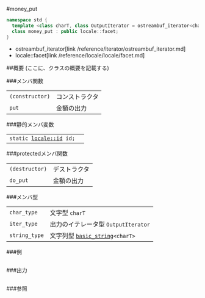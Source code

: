 #money_put
```cpp
namespace std {
  template <class charT, class OutputIterator = ostreambuf_iterator<charT> >
  class money_put : public locale::facet;
}
```
* ostreambuf_iterator[link /reference/iterator/ostreambuf_iterator.md]
* locale::facet[link /reference/locale/locale/facet.md]

##概要
(ここに、クラスの概要を記載する)

###メンバ関数

| | |
|----------------------------|-----------------------|
| `(constructor)` | コンストラクタ |
| `put` | 金額の出力 |

###静的メンバ変数

| | |
|---------------------------------------------------------------------------------------------------------------------------------------------------------------------------------------------------------------------------------------------------------------|--|
| `static `[`locale::id`](/reference/locale/locale/id.md)` id;` |  |

###protectedメンバ関数

| | |
|---------------------------|--------------------|
| `(destructor)` | デストラクタ |
| `do_put` | 金額の出力 |

###メンバ型

| | |
|-------------------------------------------------------------------------|-----------------------------------------------------------------------------------------------------------------------------------|
| `char_type` | 文字型 `charT` |
| `iter_type` | 出力のイテレータ型 `OutputIterator` |
| `string_type` | 文字列型 [`basic_string`](/reference/string/basic_string.md)`<charT>` |

###例
```cpp
```

###出力
```
```

###参照

